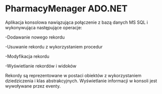 # PharmacyMenager ADO.NET

Aplikacja konsolowa nawiązująca połączenie z bazą danych MS SQL i wykonywująca następujące operacje:

-Dodawanie nowego rekordu

-Usuwanie rekordu z wykorzystaniem procedur 

-Modyfikacja rekordu

-Wyświetlanie rekordów i widoków

Rekordy są reprezentowane w postaci obiektów z wykorzystaniem dziedziczenia i klas abstrakcyjnych.
Wyświetlanie informacji w konsoli jest wywoływane przez eventy.


